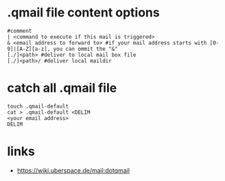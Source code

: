 # .qmail file content options

```
#comment
| <command to execute if this mail is triggered>
& <email address to forward to> #if your mail address starts with [0-9]|[A-Z][a-z], you can ommit the "&"
[./]<path> #deliver to local mail box file
[./]<path>/ #deliver local maildir
```

# catch all .qmail file

```
touch .qmail-default
cat > .qmail-default <DELIM
<your email address>
DELIM
```

# links

* https://wiki.uberspace.de/mail:dotqmail
